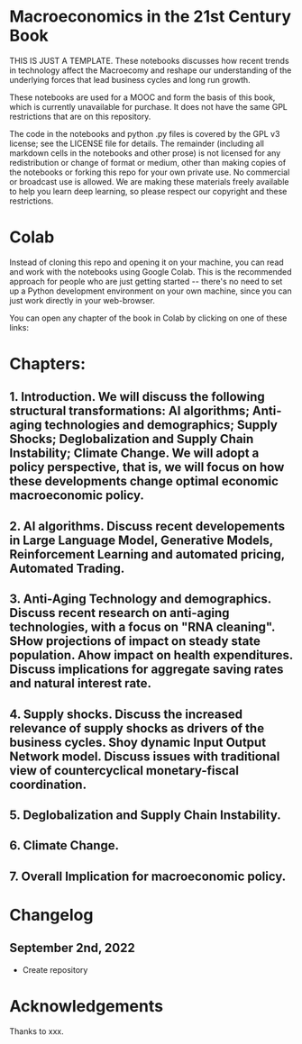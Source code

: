 # Macroeconomics in the 21st Century Book

THIS IS JUST A TEMPLATE.
These notebooks discusses how recent trends in technology affect the Macroecomy and reshape our understanding of the underlying forces that lead business cycles and long run growth.

These notebooks are used for a MOOC and form the basis of this book, which is currently unavailable for purchase. It does not have the same GPL restrictions that are on this repository.

The code in the notebooks and python .py files is covered by the GPL v3 license; see the LICENSE file for details. The remainder (including all markdown cells in the notebooks and other prose) is not licensed for any redistribution or change of format or medium, other than making copies of the notebooks or forking this repo for your own private use. No commercial or broadcast use is allowed. We are making these materials freely available to help you learn deep learning, so please respect our copyright and these restrictions.

# Colab

Instead of cloning this repo and opening it on your machine, you can read and work with the notebooks using Google Colab. This is the recommended approach for people who are just getting started -- there's no need to set up a Python development environment on your own machine, since you can just work directly in your web-browser.

You can open any chapter of the book in Colab by clicking on one of these links:

# Chapters:

## 1. Introduction. We will discuss the following structural transformations: AI algorithms; Anti-aging technologies and demographics; Supply Shocks; Deglobalization and Supply Chain Instability; Climate Change. We will adopt a policy perspective, that is, we will focus on how these developments change optimal economic macroeconomic policy.

## 2. AI algorithms. Discuss recent developements in Large Language Model, Generative Models, Reinforcement Learning and automated pricing, Automated Trading.

## 3. Anti-Aging Technology and demographics. Discuss recent research on anti-aging technologies, with a focus on "RNA cleaning". SHow projections of impact on steady state population. Ahow impact on health expenditures. Discuss implications for aggregate saving rates and natural interest rate.

## 4. Supply shocks. Discuss the increased relevance of supply shocks as drivers of the business cycles. Shoy dynamic Input Output Network model. Discuss issues with traditional view of countercyclical monetary-fiscal coordination.

## 5. Deglobalization and Supply Chain Instability. 

## 6. Climate Change.

## 7. Overall Implication for macroeconomic policy.

# Changelog

## September 2nd, 2022
- Create repository



# Acknowledgements 

Thanks to xxx.
